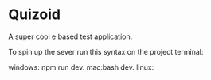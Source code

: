 # Quizoid

A super cool e based test application.

To spin up the sever run this syntax on the project terminal:

windows: npm run dev.
mac:bash dev.
linux:
